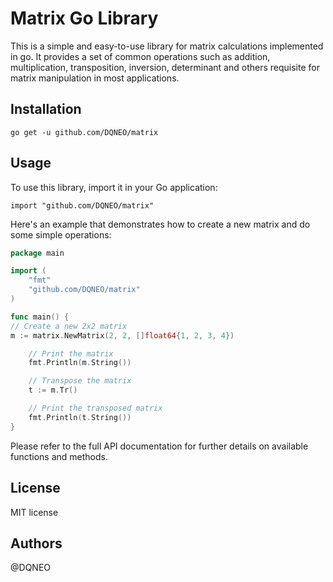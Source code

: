 # Matrix Go Library

This is a simple and easy-to-use library for matrix calculations implemented in go. 
It provides a set of common operations such as addition, multiplication, transposition, inversion, determinant and others requisite for matrix manipulation in most applications.

## Installation

```
go get -u github.com/DQNEO/matrix
```

## Usage

To use this library, import it in your Go application:

```
import "github.com/DQNEO/matrix"
```

Here's an example that demonstrates how to create a new matrix and do some simple operations:

```go
package main

import (
    "fmt"
    "github.com/DQNEO/matrix"
)

func main() {
// Create a new 2x2 matrix
m := matrix.NewMatrix(2, 2, []float64{1, 2, 3, 4})

	// Print the matrix
	fmt.Println(m.String())

	// Transpose the matrix
	t := m.Tr()

	// Print the transposed matrix
	fmt.Println(t.String())
}
```

Please refer to the full API documentation for further details on available functions and methods.

## License

MIT license

## Authors

@DQNEO
